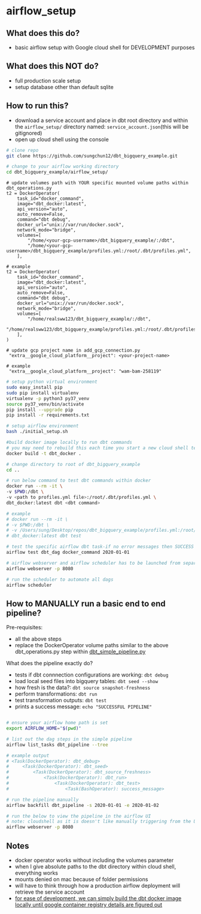 # airflow_setup

## What does this do?

- basic airflow setup with Google cloud shell for DEVELOPMENT purposes

## What does this NOT do?

- full production scale setup
- setup database other than default sqlite

## How to run this?

- download a service account and place in dbt root directory and within the `airflow_setup/` directory named: `service_account.json`(this will be gitignored)
- open up cloud shell using the console

```bash
# clone repo
git clone https://github.com/sungchun12/dbt_bigquery_example.git

# change to your airflow working directory
cd dbt_bigquery_example/airflow_setup/
```

```python3
# update volumes path with YOUR specific mounted volume paths within dbt_operations.py
t2 = DockerOperator(
    task_id="docker_command",
    image="dbt_docker:latest",
    api_version="auto",
    auto_remove=False,
    command="dbt debug",
    docker_url="unix://var/run/docker.sock",
    network_mode="bridge",
    volumes=[
        "/home/<your-gcp-username>/dbt_bigquery_example/:/dbt",
        "/home/<your-gcp-username>/dbt_bigquery_example/profiles.yml:/root/.dbt/profiles.yml",
    ],

# example
t2 = DockerOperator(
    task_id="docker_command",
    image="dbt_docker:latest",
    api_version="auto",
    auto_remove=False,
    command="dbt debug",
    docker_url="unix://var/run/docker.sock",
    network_mode="bridge",
    volumes=[
        "/home/realsww123/dbt_bigquery_example/:/dbt",
        "/home/realsww123/dbt_bigquery_example/profiles.yml:/root/.dbt/profiles.yml",
    ],
)

# update gcp project name in add_gcp_connection.py
 "extra__google_cloud_platform__project": <your-project-name>

# example
 "extra__google_cloud_platform__project": "wam-bam-258119"
```

```bash
# setup python virtual environment
sudo easy_install pip
sudo pip install virtualenv
virtualenv -p python3 py37_venv
source py37_venv/bin/activate
pip install --upgrade pip
pip install -r requirements.txt

# setup airflow environment
bash ./initial_setup.sh

#build docker image locally to run dbt commands
# you may need to rebuild this each time you start a new cloud shell terminal
docker build -t dbt_docker .

# change directory to root of dbt_bigquery_example
cd ..

# run below command to test dbt commands within docker
docker run --rm -it \
-v $PWD:/dbt \
-v <path to profiles.yml file>:/root/.dbt/profiles.yml \
dbt_docker:latest dbt <dbt command>

# example
# docker run --rm -it \
# -v $PWD:/dbt \
# -v /Users/sung/Desktop/repos/dbt_bigquery_example/profiles.yml:/root/.dbt/profiles.yml \
# dbt_docker:latest dbt test

# test the specific airflow dbt task-if no error messages then SUCCESS
airflow test dbt_dag docker_command 2020-01-01

# airflow webserver and airflow scheduler has to be launched from separate terminals if running locally in cloud shell
airflow webserver -p 8080

# run the scheduler to automate all dags
airflow scheduler
```

## How to MANUALLY run a basic end to end pipeline?

Pre-requisites:

- all the above steps
- replace the DockerOperator volume paths similar to the above dbt_operations.py step within [dbt_simple_pipeline.py](/airflow_setup/dags/dbt_simple_pipeline.py)

What does the pipeline exactly do?

- tests if dbt connnection configurations are working: `dbt debug`
- load local seed files into bigquery tables: `dbt seed --show`
- how fresh is the data?: `dbt source snapshot-freshness`
- perform transformations: `dbt run`
- test transformation outputs: `dbt test`
- prints a success message: `echo "SUCCESSFUL PIPELINE"`

```bash

# ensure your airflow home path is set
export AIRFLOW_HOME="$(pwd)"

# list out the dag steps in the simple pipeline
airflow list_tasks dbt_pipeline --tree

# example output
# <Task(DockerOperator): dbt_debug>
#     <Task(DockerOperator): dbt_seed>
#         <Task(DockerOperator): dbt_source_freshness>
#             <Task(DockerOperator): dbt_run>
#                 <Task(DockerOperator): dbt_test>
#                     <Task(BashOperator): success_message>

# run the pipeline manually
airflow backfill dbt_pipeline -s 2020-01-01 -e 2020-01-02

# run the below to view the pipeline in the airflow UI
# note: cloudshell as it is doesn't like manually triggering from the UI(likely network configs)
airflow webserver -p 8080

```

## Notes

- docker operator works without including the volumes parameter
- when I give absolute paths to the dbt directory within cloud shell, everything works
- mounts denied on mac because of folder permissions
- will have to think through how a production airflow deployment will retrieve the service account
- [for ease of development, we can simply build the dbt docker image locally until google container registry details are figured out](https://stackoverflow.com/questions/58733579/airflow-pull-docker-image-from-private-google-container-repository)
